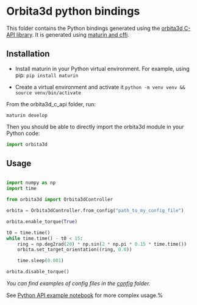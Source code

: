 # Orbita3d python bindings

This folder contains the Python bindings generated using the [orbita3d C-API library](../README.md). It is generated using [maturin and cffi](https://github.com/PyO3/maturin).

## Installation

* Install maturin in your Python virtual environment. For example, using pip: `pip install maturin`
- Create a virtual environment and activate it `python -m venv venv && source venv/bin/activate`

From the orbita3d_c_api folder, run:

```maturin develop```


Then you should be able to directly import the orbita3d module in your Python code:

```python
import orbita3d
```

## Usage

```python

import numpy as np
import time

from orbita3d import Orbita3dController

orbita = Orbita3dController.from_config("path_to_my_config_file")

orbita.enable_torque(True)

t0 = time.time()
while time.time() - t0 < 15:
    ring = np.deg2rad(20) * np.sin(2 * np.pi * 0.15 * time.time())
    orbita.set_target_orientation((ring, 0.0))

    time.sleep(0.001)

orbita.disable_torque()
```

_You can find examples of config files in the [config](../../orbita3d_controller/config/) folder._

See [Python API example notebook](./API_example.ipynb) for more complex usage.%
